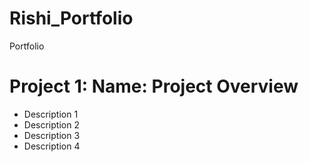 # Rishi_Portfolio
Portfolio

# Project 1: Name: Project Overview
* Description 1
* Description 2
* Description 3
* Description 4
